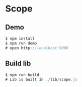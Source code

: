 # Scope

## Demo

```js
$ npm install
$ npm run demo
# open http://localhost:9000
```

## Build lib

```js
$ npm run build
# Lib is built in ./lib/scope.js
```
